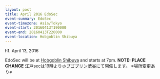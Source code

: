 ```yaml
---
layout: post
title: April 2016 EdoSec
event-summary: EdoSec
event-timezone: Asia/Tokyo
event-start: 20160413T190000
event-end: 20160413T220000
event-location: Hobgoblin Shibuya
---
```


h1. April 13, 2016

EdoSec will be at [Hobgoblin Shibuya][hobgoblin-en] and starts at 7pm.
  **NOTE:  PLACE CHANGE**
江戸secは19時より[ホブゴブリン渋谷][hobgoblin-jp]にて開催します。
  ※場所変更あり※

[hobgoblin-en]: http://www.hobgoblin.jp/shibuya/tabid/120/language/en-gb/default.aspx
[hobgoblin-jp]: http://www.hobgoblin.jp/Shibuya/tabid/120/language/ja-JP/Default.aspx